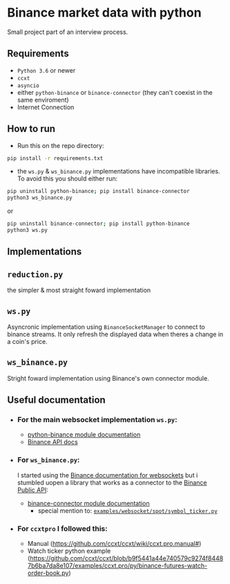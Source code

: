 # Binance market data with python

Small project part of an interview process.

## Requirements

* `Python 3.6` or newer
* `ccxt` 
* `asyncio`
* either `python-binance` or `binance-connector` (they can't coexist in the same enviroment)
* Internet Connection


## How to run

* Run this on the repo directory:
```bash
pip install -r requirements.txt
```

* the `ws.py` & `ws_binance.py` implementations have incompatible libraries.
To avoid this you should either run:
```bash
pip uninstall python-binance; pip install binance-connector
python3 ws_binance.py
```  

or
```bash
pip uninstall binance-connector; pip install python-binance
python3 ws.py
```  

## Implementations

## `reduction.py`
the simpler & most straight foward implementation

## `ws.py`
Asyncronic implementation using `BinanceSocketManager` to connect to binance streams.
It only refresh the displayed data when theres a change in a coin's price.

## `ws_binance.py`
Stright foward implementation using Binance's own connector module.

## Useful documentation 
  
* ### For the main websocket implementation `ws.py`:  
    * [python-binance module documentation](https://python-binance.readthedocs.io/en/latest/websockets.html#binancesocketmanager-websocket-usage)
    * [Binance API docs](https://binance-docs.github.io/apidocs/spot/en/#individual-symbol-ticker-streams)  

  
* ### For `ws_binance.py`:
    I started using the [Binance documentation for websockets](https://github.com/binance/binance-spot-api-docs/blob/master/web-socket-streams.md) but i stumbled uopen a library that works as a connector to the [Binance Public API](https://github.com/binance/binance-spot-api-docs):
    
    * [binance-connector module documentation](https://github.com/binance/binance-connector-python)
        * special mention to: [`examples/websocket/spot/symbol_ticker.py`](https://github.com/binance/binance-connector-python/blob/master/examples/websocket/spot/symbol_ticker.py)

* ### For `ccxtpro` I followed this:
    * Manual (https://github.com/ccxt/ccxt/wiki/ccxt.pro.manual#)
    * Watch ticker python example (https://github.com/ccxt/ccxt/blob/b9f5441a44e740579c9274f84487b6ba7da8e107/examples/ccxt.pro/py/binance-futures-watch-order-book.py)  
     
